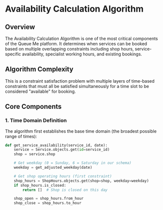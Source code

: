 # Availability Calculation Algorithm

## Overview

The Availability Calculation Algorithm is one of the most critical components of the Queue Me platform. It determines when services can be booked based on multiple overlapping constraints including shop hours, service-specific availability, specialist working hours, and existing bookings.

## Algorithm Complexity

This is a constraint satisfaction problem with multiple layers of time-based constraints that must all be satisfied simultaneously for a time slot to be considered "available" for booking.

## Core Components

### 1. Time Domain Definition

The algorithm first establishes the base time domain (the broadest possible range of times):

```python
def get_service_availability(service_id, date):
    service = Service.objects.get(id=service_id)
    shop = service.shop

    # Get weekday (0 = Sunday, 6 = Saturday in our schema)
    weekday = get_adjusted_weekday(date)

    # Get shop operating hours (first constraint)
    shop_hours = ShopHours.objects.get(shop=shop, weekday=weekday)
    if shop_hours.is_closed:
        return []  # Shop is closed on this day

    shop_open = shop_hours.from_hour
    shop_close = shop_hours.to_hour
